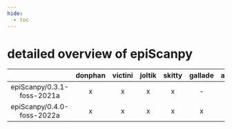 ```yaml
---
hide:
  - toc
---
```


detailed overview of epiScanpy
==============================

| |donphan|victini|joltik|skitty|gallade|accelgor|swalot|doduo|
| :---: | :---: | :---: | :---: | :---: | :---: | :---: | :---: | :---: |
|epiScanpy/0.3.1-foss-2021a|x|x|x|x|-|-|x|x|
|epiScanpy/0.4.0-foss-2022a|x|x|x|x|x|x|x|x|
